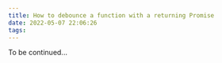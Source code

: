 ```yaml
---
title: How to debounce a function with a returning Promise
date: 2022-05-07 22:06:26
tags:
---
```


To be continued...